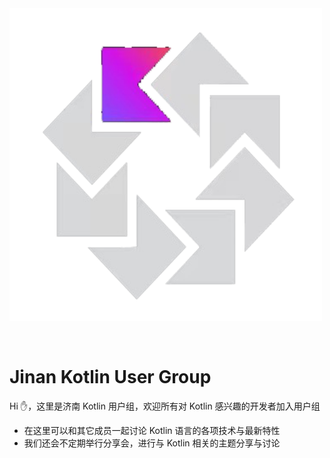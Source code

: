 <img src="./public/kug.png" alt="济南-KUG" width="500" height="500" align="middle">
<br><br><br>

# Jinan Kotlin User Group
Hi :hand:，这里是济南 Kotlin 用户组，欢迎所有对 Kotlin 感兴趣的开发者加入用户组

- 在这里可以和其它成员一起讨论 Kotlin 语言的各项技术与最新特性
- 我们还会不定期举行分享会，进行与 Kotlin 相关的主题分享与讨论